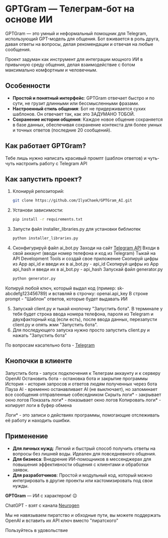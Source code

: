 # GPTGram — Телеграм-бот на основе ИИ

GPTGram — это умный и неформальный помощник для Telegram, использующий GPT-модель для общения. Бот вживается в роль друга, давая ответы на вопросы, делая рекомендации и отвечая на любые сообщения. 

Проект задуман как инструмент для интеграции мощного ИИ в привычную среду общения, делая взаимодействие с ботом максимально комфортным и человечным.

## Особенности

- **Простой и понятный интерфейс**: GPTGram отвечает быстро и по сути, не грузит длинными или бессмысленными фразами.
- **Настроенный стиль общения**: Бот не придерживается сухих шаблонов. Он отвечает так, как это ЗАДУМАНО ТОБОЙ.
- **Сохранение истории общения**: Каждое новое общение сохраняется в базе данных, обеспечивая сохранение контекста для более умных и точных ответов (последние 20 сообщений).

## Как работает GPTGram?

Тебе лишь нужно написать красивый промпт (шаблон ответов) и чуть-чуть настроить работу с Telegram API

## Как запустить проект?

1. Клонируй репозиторий:
    ```bash
    git clone https://github.com/IlyaChaek/GPTGram_AI.git
    ```

2. Установи зависимости:
    ```bash
    pip install -r requirements.txt
    ```

3. Запусти файл installer_libraries.py для установки библиотек
    ```bash
    python installer_libraries.py
    ```

4. Сконфигурируй файл ai_bot.py
Заходи на сайт [Telegram API](https://my.telegram.org/auth?to=apps)
Входи в свой аккаунт (вводи номер телефона и код из Telegram)
Тыкай на API Development Tools и создай свое приложение 
Скопируй цифры из App api_id и введи их в ai_bot.py - api_id
Скопируй цифры из App api_hash и введи их в ai_bot.py - api_hash
Запускай файл generator.py
    ```bash
    python generator.py
    ```
Копируй любой ключ, который выдал код (пример: sk-abcdefg123456789) и вставляй в строчку: openai.api_key
В строке prompt - "Шаблон" ответов, которые будет выдавать ИИ

5. Запускай client.py и тыкай кнопочку "Запустить бота". В терминале у тебя будет строка ввода номера телефона, пароля из Telegram и двухфакторный код (если есть), после ввода данных, перезапусти client.py и опять жми "Запустить бота".
6. Для последующего запуска нужно просто запустить client.py и нажать "Запустить бота"

По вопросам касательно бота - [Telegram](https://t.me/M0CKBA_123)



## Кнопочки в клиенте
Запустить бота - запуск подключения к Телеграм аккаунту и к серверу OpenAI
Остановить бота - остановка бота и закрытие программы
История - история запросов и ответов людям полученных через бота
Пауза AI - временно останавливает AI (не выключает), но запоминает все сообщения отправленные собеседником
Скрыть логи* - закрывает окно логов
Показать логи* - показывает окно логов
Копировать логи* - копирует логи в буфер обмена

Логи* - это записи о действиях программы, помогающие отслеживать её работу и находить ошибки.


## Применение

- **Для личных нужд**: Легкий и быстрый способ получить ответы на вопросы без лишней воды. Идеален для повседневного общения.
- **Для бизнеса**: Внедрение ИИ-помощников в мессенджерах для повышения эффективности общения с клиентами и обработки заявок.
- **Для разработчиков**: Простой и модульный код, который можно интегрировать в другие проекты или кастомизировать под свои нужды.



**GPTGram** — ИИ с характером! 😉


ChatGPT - взят с канала [Neurogen](https://t.me/neurogen_news)

Мы не навязываем пиратство и обходные пути, вы можете поддержать OpenAI и вставить их API ключ вместо "пиратского"

Пользуйтесь в удовольствие